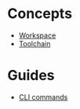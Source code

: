 # Concepts

- [Workspace](./workspace.md)
- [Toolchain](./toolchain.md)

# Guides

- [CLI commands](./commands.md)
